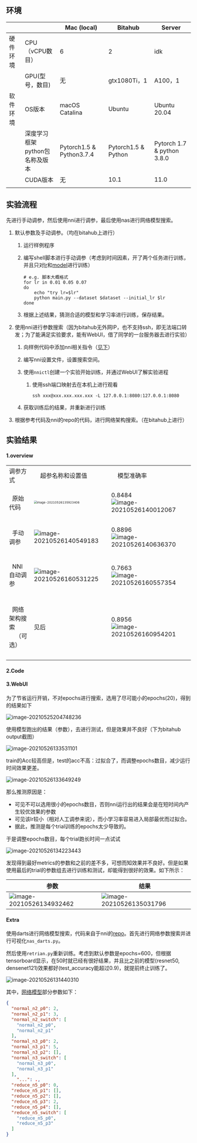 ## 环境

|||Mac (local)|Bitahub|Server|
|--------|--------------|--------------------------|--------------------------|--------------------------|
|硬件环境|CPU（vCPU数目）|6|2|idk|
||GPU(型号，数目)|无|gtx1080Ti，1|A100，1|
|软件环境|OS版本|macOS Catalina|Ubuntu|Ubuntu 20.04|
||深度学习框架<br>python包名称及版本|Pytorch1.5 & Python3.7.4|Pytorch1.5 & Python|Pytorch 1.7 & python 3.8.0|
||CUDA版本|无|10.1|11.0|
||||||
## 实验流程

先进行手动调参，然后使用nni进行调参，最后使用nas进行网络模型搜索。

1. 默认参数及手动调参。（均在bitahub上进行）

   1. 运行样例程序

   2. 编写shell脚本进行手动调参（考虑到时间因素，开了两个任务进行训练，并且只对[lr](src/scripts/try_lr.sh)和[model](src/scripts/try_models.sh)进行训练）

      ```shell
      # e.g. 脚本大概格式
      for lr in 0.01 0.05 0.07
      do
          echo "try lr=$lr"
          python main.py --dataset $dataset --initial_lr $lr
      done
      ```

   3. 根据上述结果，猜测合适的模型和学习率进行训练，保存结果。

2. 使用nni进行参数搜索（因为bitahub无外网IP，也不支持ssh，即无法端口转发；为了能满足实验要求，能有WebUI，借了同学的一台服务器去进行实验）

   1. 向样例代码中添加nni相关指令（[见下](#2Code)）

   2. 编写nni设置文件，设置搜索空间。

   3. 使用`nnictl`创建一个实验开始训练，并通过WebUI了解实验进程

      1. 使用ssh端口映射去在本机上进行观看

         ```shell
         ssh xxx@xxx.xxx.xxx.xxx -L 127.0.0.1:8080:127.0.0.1:8080
         ```

   4. 获取训练后的结果，并重新进行训练

3. 根据参考代码及nni的repo的代码，进行网络架构搜索。（在bitahub上进行）

## 实验结果

#### 1.overview

||||
|---------|-----------------|------------|
| 调参方式 | &nbsp; &nbsp; 超参名称和设置值 &nbsp; &nbsp; | &nbsp; &nbsp; 模型准确率 &nbsp; &nbsp; |
| &nbsp; <br /> &nbsp; 原始代码 &nbsp; <br /> &nbsp; |<img src="images/image-20210526135923406.png" alt="image-20210526135923406" style="zoom:50%;" />|0.8484![image-20210526140012067](images/image-20210526140012067.png)|
| &nbsp; <br /> &nbsp; 手动调参 &nbsp; <br /> &nbsp; |![image-20210526140549183](images/image-20210526140549183.png)|0.8896![image-20210526140636370](images/image-20210526140636370.png)|
| &nbsp; <br /> &nbsp; NNI自动调参 &nbsp; <br /> &nbsp; |![image-20210526160531225](images/image-20210526160531225.png)|0.7663![image-20210526160557354](images/image-20210526160557354.png)|
| &nbsp; <br /> &nbsp; 网络架构搜索 <br />&nbsp; &nbsp; （可选） <br /> &nbsp; |见后|0.8956![image-20210526160954201](images/image-20210526160954201.png)|
||||

#### 2.Code

#### 3.WebUI

为了节省运行开销，不对epochs进行搜索，选用了尽可能小的epochs(20)，得到的结果如下

![image-20210525204748236](images/image-20210525204748236.png)

使用模型跑出的结果（参数），去进行测试，但是效果并不良好（下为bitahub output截图）

![image-20210526133531101](images/image-20210526133531101.png)

train的Acc较高但是，test的acc不高：过拟合了，而调整epochs数目，减少运行时间效果更差。

![image-20210526133649249](images/image-20210526133649249.png)

那么推测原因是：

- 可见不可以选用很小的epochs数目，否则nni运行出的结果会是在短时间内产生较优效果的参数
- 可见该lr较小（相对人工调参来说），而小学习率容易进入局部最优而过拟合。
- 据此，推测是每个trial训练的epochs太少导致的。

于是调整epochs数目，每个trial跑长时间一点试试

![image-20210526134223443](images/image-20210526134223443.png)

发现得到最好metrics的参数和之前的差不多，可想而知效果并不良好。但是如果使用最后的trial的参数组去进行训练和测试，却能得到很好的效果。如下所示：

| 参数                                                         | 结果                                                         |
| ------------------------------------------------------------ | ------------------------------------------------------------ |
| ![image-20210526134932462](images/image-20210526134932462.png) | ![image-20210526135031796](images/image-20210526135031796.png) |

#### Extra

使用darts进行网络模型搜索，代码来自于nni的[repo](https://github.com/Microsoft/nni)。首先进行网络参数搜索并进行可视化`nas_darts.py`。



然后使用`retrian.py`重新训练。考虑到默认参数是epochs=600，但根据tensorboard显示，在50时就已经有很好结果，并且比之前的模型(resnet50, densenet121)效果都好(test_accuracy能超过0.9)，就提前终止训练了。

![image-20210526131440310](images/image-20210526131440310.png)

其中，[网络模型](resources/models/epoch_49.json)部分参数如下：

```json
{
  "normal_n2_p0": 2,
  "normal_n2_p1": 3,
  "normal_n2_switch": [
    "normal_n2_p0",
    "normal_n2_p1"
  ],
  "normal_n3_p0": 2,
  "normal_n3_p1": 5,
  "normal_n3_p2": [],
  "normal_n3_switch": [
    "normal_n3_p0",
    "normal_n3_p1"
  ],
    "...": ., 
  "reduce_n5_p0": 0,
  "reduce_n5_p1": [],
  "reduce_n5_p2": [],
  "reduce_n5_p3": 2,
  "reduce_n5_p4": [],
  "reduce_n5_switch": [
    "reduce_n5_p0",
    "reduce_n5_p3"
  ]
}
```





